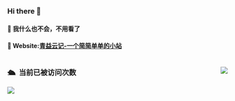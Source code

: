 ### Hi there 👋


#### 🌱 我什么也不会，不用看了
#### 👀 Website:[青益云记-一个简简单单的小站](https://www.idkzr.com/)


# 
<div align=center>
   <img align="right" src="https://github-readme-stats.vercel.app/api?username=qine233&include_all_commits=true&show_icons=true&theme=buefy&count_private=true&hide_border=true">
</div>


###  🛳 &nbsp;当前已被访问次数
<img src="https://profile-counter.glitch.me/qine233/count.svg" />
